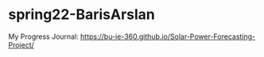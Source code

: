 # spring22-BarisArslan

My Progress Journal:
https://bu-ie-360.github.io/Solar-Power-Forecasting-Project/
